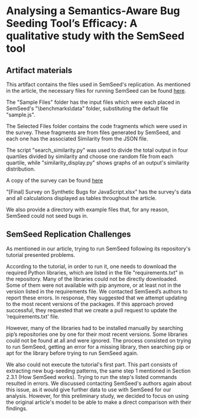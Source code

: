 # Analysing a Semantics-Aware Bug Seeding Tool’s Efficacy: A qualitative study with the SemSeed tool

## Artifact materials

This artifact contains the files used in SemSeed's replication. As mentioned in the article, the necessary files for running SemSeed can be found [here](https://github.com/sola-st/SemSeed/).

The "Sample Files" folder has the input files which were each placed in SemSeed's "\benchmarks\data" folder, substituting the default file "sample.js".

The Selected Files folder contains the code fragments which were used in the survey. These fragments are from files generated by SemSeed, and each one has the associated Similarity from the JSON file.

The script "search_similarity.py" was used to divide the total output in four quartiles divided by similarity and choose one random file from each quartile, while "similarity_display.py" shows graphs of an output's similarity distribution.

A copy of the survey can be found [here](https://forms.gle/5kQ9sdkYJAqrH1536)

"[Final] Survey on Synthetic Bugs for JavaScript.xlsx" has the survey's data and all calculations displayed as tables throughout the article.

We also provide a directory with example files that, for any reason, SemSeed could not seed bugs in.


## SemSeed Replication Challenges 

As mentioned in our article, trying to run SemSeed following its repository's tutorial presented problems.

According to the tutorial, in order to run it, one needs to download the required Python libraries, which are listed in the file "requirements.txt" in the repository. Many of the libraries could not be directly downloaded. Some of them were not available with pip anymore, or at least not in the version listed in the requirements file. We contacted SemSeed’s authors to report these errors. In response, they suggested that we attempt updating to the most recent versions of the packages. If this approach proved successful, they requested that we create a pull request to update the ’requirements.txt’ file. 

However, many of the libraries had to be installed manually by searching pip’s repositories one by one for their most recent versions. Some libraries could not be found at all and were ignored. The process consisted on trying to run SemSeed, getting an error for a missing library, then searching pip or apt for the library before trying to run SemSeed again.

We also could not execute the tutorial's first part. This part consists of extracting new bug-seeding patterns, the same step 1 mentioned in Section 2.3.1 (How SemSeed works). Trying to run the step's listed commands resulted in errors. We discussed contacting SemSeed's authors again about this issue, as it would give further data to use with SemSeed for our analysis. However, for this preliminary study, we decided to focus on using the original article's model to be able to make a direct comparison with their findings.



